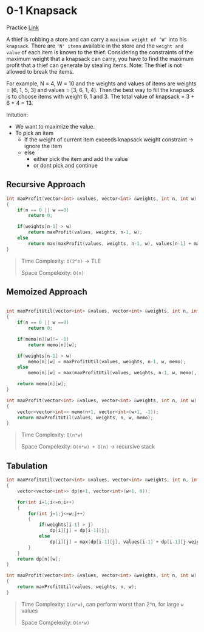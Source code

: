 # 0-1 Knapsack

Practice [Link](https://www.naukri.com/code360/problems/1072980?topList=striver-sde-sheet-problems&utm_source=striver&utm_medium=website)

A thief is robbing a store and can carry a `maximum weight of ‘W’` into his `knapsack`. There are `'N' items` available in the store and the `weight and value` of each item is known to the thief. Considering the constraints of the maximum weight that a knapsack can carry, you have to find the maximum profit that a thief can generate by stealing items.
Note: The thief is not allowed to break the items.


For example, N = 4, W = 10 and the weights and values of items are weights = [6, 1, 5, 3] and values = [3, 6, 1, 4]. Then the best way to fill the knapsack is to choose items with weight 6, 1 and 3. The total value of knapsack = 3 + 6 + 4 = 13.



Initution:

- We want to maximize the value.
- To pick an item 
  - If the weight of current item exceeds knapsack weight constraint -> ignore the item
  - else 
    - either pick the item and add the value
    - or dont pick and continue

## Recursive Approach

```cpp
int maxProfit(vector<int> &values, vector<int> &weights, int n, int w)
{
	if(n == 0 || w ==0)
		return 0;

	if(weights[n-1] > w)
		return maxProfit(values, weights, n-1, w);
	else
		return max(maxProfit(values, weights, n-1, w), values[n-1] + maxProfit(values, weights, n-1, w - weights[n-1]));
}
```
  
> Time Complexity: `O(2^n)` -> TLE
> 
> Space Compelexity: `O(n)`

## Memoized Approach

```cpp

int maxProfitUtil(vector<int> &values, vector<int> &weights, int n, int w, vector<vector<int>> &memo)
{
	if(n == 0 || w ==0)
		return 0;

	if(memo[n][w]!= -1)
		return memo[n][w];

	if(weights[n-1] > w)
		memo[n][w] = maxProfitUtil(values, weights, n-1, w, memo);
	else
		memo[n][w] = max(maxProfitUtil(values, weights, n-1, w, memo), values[n-1] + maxProfitUtil(values, weights, n-1, w - weights[n-1], memo));

	return memo[n][w];
}

int maxProfit(vector<int> &values, vector<int> &weights, int n, int w)
{
	vector<vector<int>> memo(n+1, vector<int>(w+1, -1));
	return maxProfitUtil(values, weights, n, w, memo);
}
```

> Time Complexity: `O(n*w)`
> 
> Space Compelexity: `O(n*w) + O(n)` -> recursive stack
>


## Tabulation


```cpp
int maxProfitUtil(vector<int> &values, vector<int> &weights, int n, int w)
{
	vector<vector<int>> dp(n+1, vector<int>(w+1, 0));

	for(int i=1;i<=n;i++)
	{
		for(int j=1;j<=w;j++)
		{
			if(weights[i-1] > j)
				dp[i][j] = dp[i-1][j];
			else	
				dp[i][j] = max(dp[i-1][j], values[i-1] + dp[i-1][j-weights[i-1]]);
		}
	}
	return dp[n][w];
}

int maxProfit(vector<int> &values, vector<int> &weights, int n, int w)
{
	return maxProfitUtil(values, weights, n, w);
}

```

> Time Complexity: `O(n*w)`, can perform worst than 2^n, for large `w` values
> 
> Space Compelexity: `O(n*w)`
>
